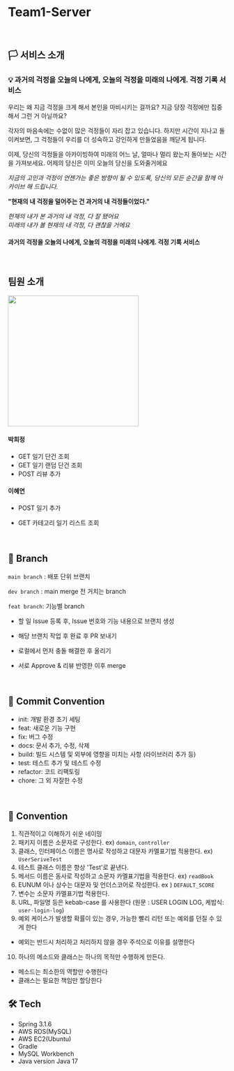 ﻿# Team1-Server

   <br />

## 🏳 서비스 소개



### 💡 과거의 걱정을 오늘의 나에게, 오늘의 걱정을 미래의 나에게. 걱정 기록 서비스

우리는 왜 지금 걱정을 크게 해서 본인을 마비시키는 걸까요?
지금 당장 걱정에만 집중해서 그런 거 아닐까요?

각자의 마음속에는 수없이 많은 걱정들이 자리 잡고 있습니다. 
하지만 시간이 지나고 돌이켜보면, 그 걱정들이 우리를 더 성숙하고 강인하게 만들었음을 깨닫게 됩니다. 

이제, 당신의 걱정들을 아카이빙하여 미래의 어느 날, 
얼마나 멀리 왔는지 돌아보는 시간을 가져보세요. 
어제의 당신은 이미 오늘의 당신을 도와줄거에요

 <i>지금의 고민과 걱정이 언젠가는 좋은 방향이 될 수 있도록, 당신의 모든 순간을 함께 아카이브 해 드립니다. </i>


**"현재의 내 걱정을 덜어주는 건 과거의 내 걱정들이었다."**

<i> 현재의 내가 본 과거의 내 걱정, 다 잘 됐어요  </i>
<br/>
<i> 미래의 내가 볼 현재의 내 걱정, 다 괜찮을 거에요  </i>
 
#### 과거의 걱정을 오늘의 나에게, 오늘의 걱정을 미래의 나에게. 걱정 기록 서비스

  <br />

## 팀원 소개

<img src="https://github.com/DO-SOPT-SOPKATHON/Team1-Server/assets/115079024/321b6ea7-d6be-4a3b-a005-e18bb3cea032" width = 300 height = 300 />

#### 박희정
- GET 일기 단건 조회
- GET 일기 랜덤 단건 조회
- POST 리뷰 추가
#### 이혜연
- POST 일기 추가
- GET 카테고리 일기 리스트 조회

  
    <br />
    
## 🌳 Branch

`main branch` : 배포 단위 브랜치

`dev branch` : main merge 전 거치는 branch

`feat branch`: 기능별 branch

- 할 일 Issue 등록 후, Issue 번호와 기능 내용으로 브랜치 생성
- 해당 브랜치 작업 후 완료 후 PR 보내기
- 로컬에서 먼저 충돌 해결한 후 올리기
- 서로 Approve & 리뷰 반영한 이후 merge
 
  <br />
## 🧵 Commit Convention

<div>
  
- init: 개발 환경 초기 세팅
- feat: 새로운 기능 구현
- fix: 버그 수정
- docs: 문서 추가, 수정, 삭제
- build: 빌드 시스템 및 외부에 영향을 미치는 사항 (라이브러리 추가 등)
- test: 테스트 추가 및 테스트 수정
- refactor: 코드 리팩토링
- chore: 그 외 자잘한 수정

</div>
<br />

## 🧶 Convention

<div>

1. 직관적이고 이해하기 쉬운 네이밍  <br>
2. 패키지 이름은 소문자로 구성한다. ex) `domain`, `controller`  <br>
3. 클래스, 인터페이스 이름은 명사로 작성하고 대문자 카멜표기법 적용한다. ex) `UserSeriveTest`  <br>
4. 테스트 클래스 이름은 항상 'Test'로 끝낸다.  <br>
5. 메서드 이름은 동사로 작성하고 소문자 카멜표기법을 적용한다. ex) `readBook`  <br>
6. EUNUM 이나 상수는 대문자 및 언더스코어로 작성한다. ex ) `DEFAULT_SCORE`  <br>
7. 변수는 소문자 카멜표기법 적용한다.   <br>
8. URL, 파일명 등은 kebab-case 를 사용한다 (원문 : USER LOGIN LOG, 케밥식: `user-login-log`)  <br>
9. 예외 케이스가 발생할 확률이 있는 경우, 가능한 빨리 리턴 또는 예외를 던질 수 있게 한다  <br>
- 예외는 반드시 처리하고 처리하지 않을 경우 주석으로 이유를 설명한다  <br>
10. 하나의 메소드와 클래스는 하나의 목적만 수행하게 만든다.  <br>
- 메소드는 최소한의 역할만 수행한다  <br>
- 클래스는 필요한 책임만 할당한다  <br>

</div>


## 🛠️ Tech
- Spring	3.1.6
- AWS RDS(MySQL)
- AWS EC2(Ubuntu)
- Gradle
- MySQL Workbench
- Java version	Java 17
